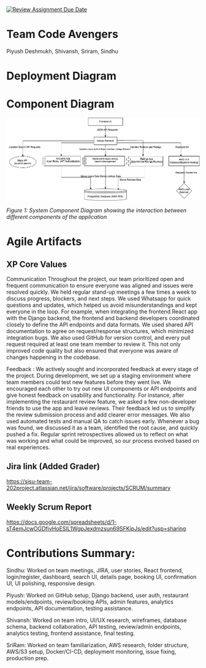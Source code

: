 [![Review Assignment Due Date](https://classroom.github.com/assets/deadline-readme-button-22041afd0340ce965d47ae6ef1cefeee28c7c493a6346c4f15d667ab976d596c.svg)](https://classroom.github.com/a/nqsiO_r4)

# Team Code Avengers

Piyush Deshmukh, Shivansh, Sriram, Sindhu

# Deployment Diagram


# Component Diagram

![Component Diagram](docs/images/Component.drawio.png)

*Figure 1: System Component Diagram showing the interaction between different components of the application*

# Agile Artifacts

## XP Core Values

Communication
Throughout the project, our team prioritized open and frequent communication to ensure everyone was aligned and issues were resolved quickly. We held regular stand-up meetings a few times a week to discuss progress, blockers, and next steps. We used Whatsapp for quick questions and updates, which helped us avoid misunderstandings and kept everyone in the loop.
For example, when integrating the frontend React app with the Django backend, the frontend and backend developers coordinated closely to define the API endpoints and data formats. We used shared API documentation to agree on request/response structures, which minimized integration bugs.
We also used GitHub for version control, and every pull request required at least one team member to review it. This not only improved code quality but also ensured that everyone was aware of changes happening in the codebase.

Feedback : 
 We actively sought and incorporated feedback at every stage of the project. During development, we set up a staging environment where team members could test new features before they went live. We encouraged each other to try out new UI components or API endpoints and give honest feedback on usability and functionality.
For instance, after implementing the restaurant review feature, we asked a few non-developer friends to use the app and leave reviews. Their feedback led us to simplify the review submission process and add clearer error messages.
We also used automated tests and manual QA to catch issues early. Whenever a bug was found, we discussed it as a team, identified the root cause, and quickly pushed a fix. Regular sprint retrospectives allowed us to reflect on what was working and what could be improved, so our process evolved based on real experiences.



## Jira link (Added Grader)
https://sjsu-team-202project.atlassian.net/jira/software/projects/SCRUM/summary

## Weekly Scrum Report
https://docs.google.com/spreadsheets/d/1-sT4emJcwOGDfivHoESIL1WgpJexdmzsun69SFKjpJs/edit?usp=sharing


# Contributions Summary:

Sindhu: Worked on team meetings, JIRA, user stories, React frontend, login/register, dashboard, search UI, details page, booking UI, confirmation UI, UI polishing, responsive design.

Piyush: Worked on GitHub setup, Django backend, user auth, restaurant models/endpoints, review/booking APIs, admin features, analytics endpoints, API documentation, testing assistance.

Shivansh: Worked on team intro, UI/UX research, wireframes, database schema, backend collaboration, API testing, review/admin endpoints, analytics testing, frontend assistance, final testing.

SriRam: Worked on team familiarization, AWS research, folder structure, AWS/S3 setup, Docker/CI-CD, deployment monitoring, issue fixing, production prep.


